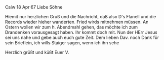  Calw 18 Apr 67
Liebe Söhne

Hiemit nur herzlichen Gruß und die Nachricht, daß also D's Flanell und die Records wieder hieher wanderten. Fried wirds mitnehmen müssen. 
An Ostern wollen wir zum h. Abendmahl gehen, das möchte ich zum Drandenken vorausgesagt haben. Ihr kommt doch mit. Nun der HErr Jesus sei uns nahe und gebe auch euch gute Zeit. Dem lieben Dav. noch Dank für sein Brieflein, ich wills Staiger sagen, wenn ich ihn sehe

 Herzlich grüßt
 und küßt Euer V.

